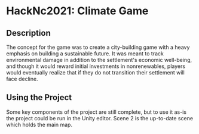 # HackNc2021: Climate Game

## Description
The concept for the game was to create a city-building game with a heavy emphasis on building a sustainable future. It was meant to track environmental damage in addition to the settlement's economic well-being, and though it would reward initial investments in nonrenewables, players would eventually realize that if they do not transition their settlement will face decline.


## Using the Project
Some key components of the project are still complete, but to use it as-is the project could be run in the Unity editor. Scene 2 is the up-to-date scene which holds the main map.

